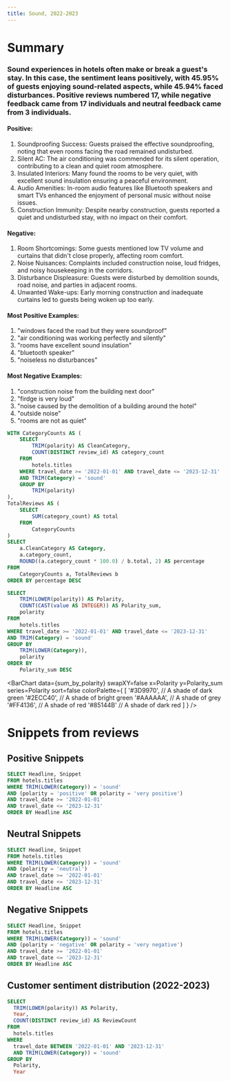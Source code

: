 ```yaml
---
title: Sound, 2022-2023
---
```


# Summary
### Sound experiences in hotels often make or break a guest's stay. In this case, the sentiment leans positively, with  45.95% of guests enjoying sound-related aspects, while 45.94% faced disturbances. Positive reviews numbered 17, while negative feedback came from 17 individuals and neutral feedback came from 3 individuals.

 

#### Positive:

1. Soundproofing Success: Guests praised the effective soundproofing, noting that even rooms facing the
road remained undisturbed.
2. Silent AC: The air conditioning was commended for its silent operation, contributing to a clean and
quiet room atmosphere.
3. Insulated Interiors: Many found the rooms to be very quiet, with excellent sound insulation ensuring a
peaceful environment.
4. Audio Amenities: In-room audio features like Bluetooth speakers and smart TVs enhanced the
enjoyment of personal music without noise issues.
5. Construction Immunity: Despite nearby construction, guests reported a quiet and undisturbed stay,
with no impact on their comfort.
 

#### Negative:

1. Room Shortcomings: Some guests mentioned low TV volume and curtains that didn't close properly,
affecting room comfort.
2. Noise Nuisances: Complaints included construction noise, loud fridges, and noisy housekeeping in the
corridors.
3. Disturbance Displeasure: Guests were disturbed by demolition sounds, road noise, and parties in
adjacent rooms.
4. Unwanted Wake-ups: Early morning construction and inadequate curtains led to guests being woken
up too early.

#### Most Positive Examples:

1. "windows faced the road but they were soundproof"
2. "air conditioning was working perfectly and silently"
3. "rooms have excellent sound insulation"
4. "bluetooth speaker"
5. "noiseless no disturbances"

 

#### Most Negative Examples:

1. "construction noise from the building next door"
2. "firdge is very loud"
3. "noise caused by the demolition of a building around the hotel"
4. "outside noise"
5. "rooms are not as quiet"


```sql polarity_proportions
WITH CategoryCounts AS (
    SELECT
        TRIM(polarity) AS CleanCategory,
        COUNT(DISTINCT review_id) AS category_count
    FROM
        hotels.titles
    WHERE travel_date >= '2022-01-01' AND travel_date <= '2023-12-31'
    AND TRIM(Category) = 'sound'
    GROUP BY
        TRIM(polarity)
),
TotalReviews AS (
    SELECT
        SUM(category_count) AS total
    FROM
        CategoryCounts
)
SELECT
    a.CleanCategory AS Category,
    a.category_count,
    ROUND((a.category_count * 100.0) / b.total, 2) AS percentage
FROM
    CategoryCounts a, TotalReviews b
ORDER BY percentage DESC
```

```sql sum_by_polarity
SELECT
    TRIM(LOWER(polarity)) AS Polarity,
    COUNT(CAST(value AS INTEGER)) AS Polarity_sum,
    polarity
FROM
    hotels.titles
WHERE travel_date >= '2022-01-01' AND travel_date <= '2023-12-31'
AND TRIM(Category) = 'sound'
GROUP BY
    TRIM(LOWER(Category)),
    polarity
ORDER BY
    Polarity_sum DESC
```

<BarChart 
    data={sum_by_polarity} 
    swapXY=false
    x=Polarity
    y=Polarity_sum 
    series=Polarity
    sort=false
    colorPalette={
        [
        '#3D9970',  // A shade of dark green
        '#2ECC40',      // A shade of bright green
        '#AAAAAA',       // A shade of grey
        '#FF4136',      // A shade of red
        '#85144B'  // A shade of dark red
        ]
    }
/>





# Snippets from reviews

## Positive Snippets
```sql positive_snippets
SELECT Headline, Snippet
FROM hotels.titles
WHERE TRIM(LOWER(Category)) = 'sound'
AND (polarity = 'positive' OR polarity = 'very positive')
AND travel_date >= '2022-01-01' 
AND travel_date <= '2023-12-31'
ORDER BY Headline ASC
```

<DataTable data="{positive_snippets}" search="true" rows=15 rowShading=true/>

## Neutral Snippets

```sql neutral_snippets
SELECT Headline, Snippet
FROM hotels.titles
WHERE TRIM(LOWER(Category)) = 'sound'
AND (polarity = 'neutral')
AND travel_date >= '2022-01-01' 
AND travel_date <= '2023-12-31'
ORDER BY Headline ASC
```

<DataTable data="{neutral_snippets}" search="true" rows=15 rowShading=true/>

## Negative Snippets

```sql negative_snippets
SELECT Headline, Snippet
FROM hotels.titles
WHERE TRIM(LOWER(Category)) = 'sound'
AND (polarity = 'negative' OR polarity = 'very negative')
AND travel_date >= '2022-01-01' 
AND travel_date <= '2023-12-31'
ORDER BY Headline ASC
```

<DataTable data="{negative_snippets}" search="true" rows=15 rowShading=true/>


## Customer sentiment distribution (2022-2023)

```sql sentiment_distribution
SELECT
  TRIM(LOWER(polarity)) AS Polarity,
  Year,
  COUNT(DISTINCT review_id) AS ReviewCount
FROM
  hotels.titles
WHERE
  travel_date BETWEEN '2022-01-01' AND '2023-12-31'
  AND TRIM(LOWER(Category)) = 'sound'
GROUP BY
  Polarity,
  Year

```

<BarChart 
    data={sentiment_distribution} 
    x="Polarity" 
    y="ReviewCount"
    series="Year" 
    groupBy="Year" 
    type="grouped"
/>